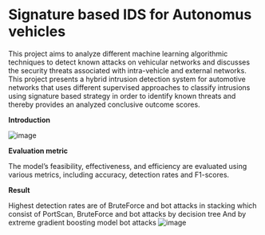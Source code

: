 # Signature based IDS for Autonomus vehicles

This project aims to analyze different machine learning algorithmic techniques to detect known attacks on vehicular networks and discusses the security threats
associated with intra-vehicle and external networks. This project presents a hybrid intrusion detection system for automotive networks that uses
different supervised approaches to classify intrusions using signature based strategy in order to identify known threats and thereby provides an analyzed
conclusive outcome scores.

**Introduction**

![image](https://user-images.githubusercontent.com/63719111/175821733-2a09fda0-18ed-4e9c-b673-707dd38b95b7.png)


**Evaluation metric**

The model’s feasibility, effectiveness, and efficiency are evaluated using various metrics, including accuracy, detection rates  and F1-scores.


**Result**

Highest detection rates are of BruteForce and bot attacks in stacking which consist of PortScan, BruteForce and bot attacks by decision tree And by  extreme gradient boosting  model bot attacks 
![image](https://user-images.githubusercontent.com/63719111/175821873-8737960a-be31-4007-bc44-aa777d214ad4.png)
